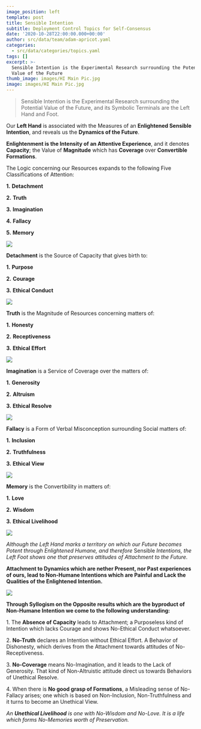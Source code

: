 ```yaml
---
image_position: left
template: post
title: Sensible Intention
subtitle: Deployment Control Topics for Self-Consensus
date: '2020-10-28T22:00:00.000+00:00'
author: src/data/team/adam-apricot.yaml
categories:
  - src/data/categories/topics.yaml
tags: []
excerpt: >-
  Sensible Intention is the Experimental Research surrounding the Potential
  Value of the Future
thumb_image: images/HI Main Pic.jpg
image: images/HI Main Pic.jpg
---
```

> Sensible Intention is the Experimental Research surrounding the Potential Value of the Future, and its Symbolic Terminals are the Left Hand and Foot.

Our **Left Hand** is associated with the Measures of an **Enlightened Sensible Intention**, and reveals us the **Dynamics of the Future**.

**Enlightenment is the Intensity of an Attentive Experience**, and it denotes **Capacity**; the Value of **Magnitude** which has **Coverage** over **Convertible** **Formations**.

The Logic concerning our Resources expands to the following Five Classifications of Attention:

**1.** **Detachment**

**2.** **Truth**

**3.** **Imagination**

**4.** **Fallacy**

**5.** **Memory**

![](https://cdn-images-1.medium.com/max/906/1*2MP--YCc93VntNLVNjbOyQ.png)

**Detachment** is the Source of Capacity that gives birth to:

**1.** **Purpose**

**2.** **Courage**

**3.** **Ethical Conduct**

![](https://cdn-images-1.medium.com/max/906/1*OwHL9vgzAbKIJAdzvyjSoA.png)

**Truth** is the Magnitude of Resources concerning matters of:

**1.** **Honesty**

**2.** **Receptiveness**

**3.** **Ethical Effort**

![](https://cdn-images-1.medium.com/max/906/1*d0nHYrBtcBCtLNinDDc-5w.png)

**Imagination** is a Service of Coverage over the matters of:

**1.** **Generosity**

**2.** **Altruism**

**3.** **Ethical Resolve**

![](https://cdn-images-1.medium.com/max/906/1*xLasFS007M6g9M1mDTLcvA.png)

**Fallacy** is a Form of Verbal Misconception surrounding Social matters of:

**1.** **Inclusion**

**2.** **Truthfulness**

**3.** **Ethical View**

![](https://cdn-images-1.medium.com/max/906/1*k3tJagIR-ZGFySQb1oVCdA.png)

**Memory** is the Convertibility in matters of:

**1.** **Love**

**2.** **Wisdom**

**3.** **Ethical Livelihood**

![](https://cdn-images-1.medium.com/max/906/1*c9LumKpAOZYBZq2r2TYCCg.png)

_Although the Left Hand marks a territory on which our Future becomes Potent through Enlightened Humane, and therefore_ Sensible _Intentions, the Left Foot shows one that preserves attitudes of Attachment to the Future._

**Attachment to Dynamics which are nether Present, nor Past experiences of ours, lead to Non-Humane Intentions which are Painful and Lack the Qualities of the Enlightened Intention.**

![](https://cdn-images-1.medium.com/max/906/1*zjqcVH2MP1B21JUerbCuRg.png)

**Through Syllogism on the Opposite results which are the byproduct of Non-Humane Intention we come to the following understanding:**

1\. The **Absence of Capacity** leads to Attachment; a Purposeless kind of Intention which lacks Courage and shows No-Ethical Conduct whatsoever.

2\. **No-Truth** declares an Intention without Ethical Effort. A Behavior of Dishonesty, which derives from the Attachment towards attitudes of No-Receptiveness.

3\. **No-Coverage** means No-Imagination, and it leads to the Lack of Generosity. That kind of Non-Altruistic attitude direct us towards Behaviors of Unethical Resolve.

4\. When there is **No good grasp of Formations**, a Misleading sense of No-Fallacy arises; one which is based on Non-Inclusion, Non-Truthfulness and it turns to become an Unethical View.

_An **Unethical Livelihood** is one with No-Wisdom and No-Love. It is a life which forms No-Memories worth of Preservation._